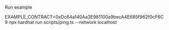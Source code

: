 Run example

EXAMPLE_CONTRACT=0xDc64a140Aa3E981100a9becA4E685f962f0cF6C9 npx hardhat run scripts/ping.ts --network localhost

